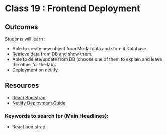 # Class 19 : Frontend Deployment

## Outcomes
Students will learn :

- Able to create new object from Modal data and store it Database
- Retrieve data from DB and show them.
- Able to delete/update from DB (choose one of them to explain and leave the other for the lab).
- Deployment on netlify

## Resources
* [React Bootstrap](https://react-bootstrap.github.io/getting-started/introduction/)
* [Netlify Deployment Guide](https://www.netlify.com/blog/2016/09/29/a-step-by-step-guide-deploying-on-netlify/)


### Keywords to search for (Main Headlines):
* React bootstrap.